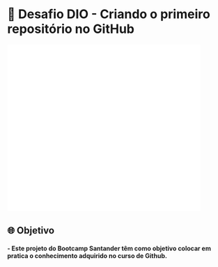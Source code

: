 # 🚀 Desafio DIO - Criando o primeiro repositório no GitHub

![teste](https://github.com/pacifyc/repositorioGitHub/blob/main/assets/santander.gif)

## 🌐 Objetivo

#### - Este projeto do Bootcamp Santander têm como objetivo colocar em pratica o conhecimento adquirido no curso de Github.
 
